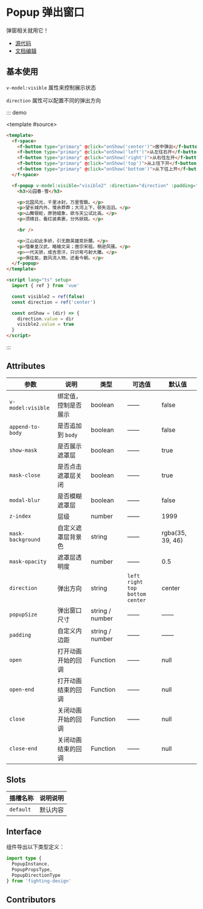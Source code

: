 # Popup 弹出窗口

弹窗相关就用它！

- [源代码](https://github.com/FightingDesign/fighting-design/tree/master/packages/fighting-design/popup)
- [文档编辑](https://github.com/FightingDesign/fighting-design/blob/master/docs/docs/components/popup.md)

## 基本使用

`v-model:visible` 属性来控制展示状态

`direction` 属性可以配置不同的弹出方向

::: demo

<template #source>
<demo2-vue />
</template>

```html
<template>
  <f-space>
    <f-button type="primary" @click="onShow('center')">居中弹出</f-button>
    <f-button type="primary" @click="onShow('left')">从左往右开</f-button>
    <f-button type="primary" @click="onShow('right')">从右往左开</f-button>
    <f-button type="primary" @click="onShow('top')">从上往下开</f-button>
    <f-button type="primary" @click="onShow('bottom')">从下往上开</f-button>
  </f-space>

  <f-popup v-model:visible="visible2" :direction="direction" :padding="30">
    <h3>沁园春·雪</h3>

    <p>北国风光，千里冰封，万里雪飘。</p>
    <p>望长城内外，惟余莽莽；大河上下，顿失滔滔。</p>
    <p>山舞银蛇，原驰蜡象，欲与天公试比高。</p>
    <p>须晴日，看红装素裹，分外妖娆。</p>

    <br />

    <p>江山如此多娇，引无数英雄竞折腰。</p>
    <p>惜秦皇汉武，略输文采；唐宗宋祖，稍逊风骚。</p>
    <p>一代天骄，成吉思汗，只识弯弓射大雕。</p>
    <p>俱往矣，数风流人物，还看今朝。</p>
  </f-popup>
</template>

<script lang="ts" setup>
  import { ref } from 'vue'

  const visible2 = ref(false)
  const direction = ref('center')

  const onShow = (dir) => {
    direction.value = dir
    visible2.value = true
  }
</script>
```

:::

## Attributes

| 参数              | 说明                 | 类型            | 可选值                                        | 默认值           |
| ----------------- | -------------------- | --------------- | --------------------------------------------- | ---------------- |
| `v-model:visible` | 绑定值，控制是否展示 | boolean         | ——                                            | false            |
| `append-to-body`  | 是否追加到 `body`    | boolean         | ——                                            | false            |
| `show-mask`       | 是否展示遮罩层       | boolean         | ——                                            | true             |
| `mask-close`      | 是否点击遮罩层关闭   | boolean         | ——                                            | true             |
| `modal-blur`      | 是否模糊遮罩层       | boolean         | ——                                            | false            |
| `z-index`         | 层级                 | number          | ——                                            | 1999             |
| `mask-background` | 自定义遮罩层背景色   | string          | ——                                            | rgba(35, 39, 46) |
| `mask-opacity`    | 遮罩层透明度         | number          | ——                                            | 0.5              |
| `direction`       | 弹出方向             | string          | `left` `right` <br /> `top` `bottom` `center` | center           |
| `popupSize`       | 弹出窗口尺寸         | string / number | ——                                            | ——               |
| `padding`         | 自定义内边距         | string / number | ——                                            | ——               |
| `open`            | 打开动画开始的回调   | Function        | ——                                            | null             |
| `open-end`        | 打开动画结束的回调   | Function        | ——                                            | null             |
| `close`           | 关闭动画开始的回调   | Function        | ——                                            | null             |
| `close-end`       | 关闭动画结束的回调   | Function        | ——                                            | null             |

## Slots

| 插槽名称  | 说明说明 |
| --------- | -------- |
| `default` | 默认内容 |

## Interface

组件导出以下类型定义：

```ts
import type {
  PopupInstance,
  PopupPropsType,
  PopupDirectionType
} from 'fighting-design'
```

## Contributors

<a href="https://github.com/Tyh2001" target="_blank">
  <f-avatar round src="https://avatars.githubusercontent.com/u/73180970?v=4" />
</a>

<script setup lang="ts">
  import demo2Vue from './_demos/popup/demo2.vue'
</script>
